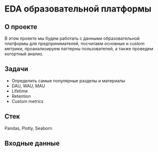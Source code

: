 # EDA образовательной платформы
## О проекте
В этом проекте мы будем работать с данными образовательной платформы для предпринимателей, посчитаем основные и custom метрики, проанализируем паттерны пользователей, а также проведем когортный анализ.
## Задачи
- Определить самые популярные разделы и материалы
- DAU, WAU, MAU
- Lifetime
- Retention
- Custom metrics
## Стек
Pandas, Plotly, Seaborn
## Входные данные
